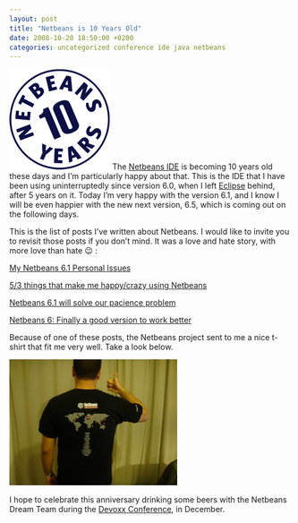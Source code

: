 ```yaml
---
layout: post
title: "Netbeans is 10 Years Old"
date: 2008-10-20 18:50:00 +0200
categories: uncategorized conference ide java netbeans
---
```


<a href="http://69.89.31.239/~hildeber/wp-content/uploads/2008/10/logo-10y-nb-outline-180.png">![logo-10y-nb-outline-180.png](/images/posts/logo-10y-nb-outline-180.png)</a> The <a href="http://www.netbeans.org/">Netbeans IDE</a> is becoming 10 years old these days and I’m particularly happy about that. This is the IDE that I have been using uninterruptedly since version 6.0, when I left <a href="http://www.eclipse.org/">Eclipse</a> behind, after 5 years on it. Today I’m very happy with the version 6.1, and I know I will be even happier with the new next version, 6.5, which is coming out on the following days.

This is the list of posts I’ve written about Netbeans. I would like to invite you to revisit those posts if you don’t mind. It was a love and hate story, with more love than hate 😉 :

<a href="http://planexstrategy.blogspot.com/2008/05/my-netbeans-61-personal-issues.html">My Netbeans 6.1 Personal Issues</a>

<a href="http://planexstrategy.blogspot.com/2008/04/53-things-that-make-me-happycrazy-using.html">5/3 things that make me happy/crazy using Netbeans</a>

<a href="http://planexstrategy.blogspot.com/2008/03/netbeans-61-will-solve-our-pacience.html">Netbeans 6.1 will solve our pacience problem</a>

<a href="http://planexstrategy.blogspot.com/2007/12/netbeans-6-finally-good-version-to-work.html">Netbeans 6: Finally a good version to work better</a>

Because of one of these posts, the Netbeans project sent to me a nice t-shirt that fit me very well. Take a look below.

<a href="http://69.89.31.239/~hildeber/wp-content/uploads/2008/10/DSC00706.jpg">![DSC00706-300x225.jpg](/images/posts/DSC00706-300x225.jpg)</a>

I hope to celebrate this anniversary drinking some beers with the Netbeans Dream Team during the <a href="http://www.devoxx.com/">Devoxx Conference</a>, in December.
